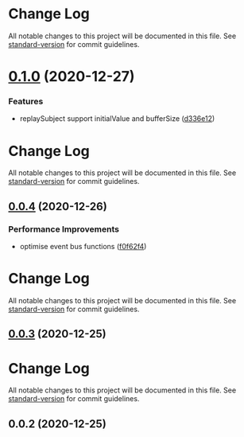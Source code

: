 # Change Log

All notable changes to this project will be documented in this file. See [standard-version](https://github.com/conventional-changelog/standard-version) for commit guidelines.

# [0.1.0](https://github.com/21epub/rxjs-event-bus/compare/v0.0.4...v0.1.0) (2020-12-27)


### Features

* replaySubject support initialValue and bufferSize ([d336e12](https://github.com/21epub/rxjs-event-bus/commit/d336e12))



# Change Log

All notable changes to this project will be documented in this file. See [standard-version](https://github.com/conventional-changelog/standard-version) for commit guidelines.

## [0.0.4](https://github.com/21epub/rxjs-event-bus/compare/v0.0.3...v0.0.4) (2020-12-26)

### Performance Improvements

- optimise event bus functions ([f0f62f4](https://github.com/21epub/rxjs-event-bus/commit/f0f62f4))

# Change Log

All notable changes to this project will be documented in this file. See [standard-version](https://github.com/conventional-changelog/standard-version) for commit guidelines.

## [0.0.3](https://github.com/21epub/rxjs-event-bus/compare/v0.0.2...v0.0.3) (2020-12-25)

# Change Log

All notable changes to this project will be documented in this file. See [standard-version](https://github.com/conventional-changelog/standard-version) for commit guidelines.

## 0.0.2 (2020-12-25)
